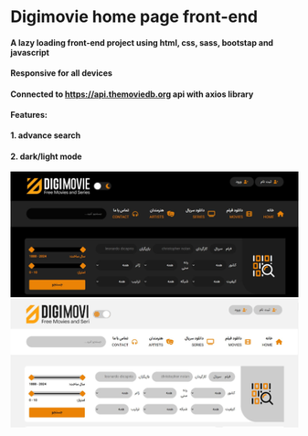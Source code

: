 # Digimovie home page front-end

#### A lazy loading front-end project using html, css, sass, bootstap and javascript

#### Responsive for all devices


#### Connected to https://api.themoviedb.org api with axios library

**Features:**

#### 1.  advance search

#### 2.  dark/light mode

![advance search and dark mode](/public/images/2.JPG)
![advance search and light mode](/public/images/3.JPG)
